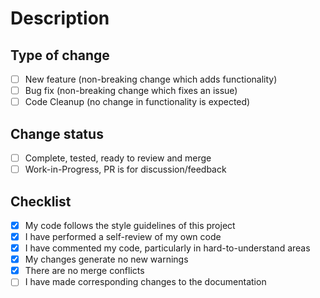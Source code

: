 # Description

## Type of change

- [ ] New feature (non-breaking change which adds functionality)
- [ ] Bug fix (non-breaking change which fixes an issue)
- [ ] Code Cleanup (no change in functionality is expected)

## Change status

- [ ] Complete, tested, ready to review and merge
- [ ] Work-in-Progress, PR is for discussion/feedback

## Checklist

- [x] My code follows the style guidelines of this project
- [x] I have performed a self-review of my own code
- [x] I have commented my code, particularly in hard-to-understand areas
- [x] My changes generate no new warnings
- [x] There are no merge conflicts
- [ ] I have made corresponding changes to the documentation
